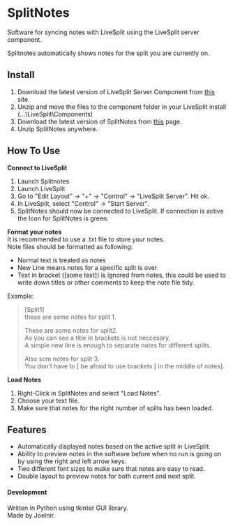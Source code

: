 # SplitNotes
Software for syncing notes with LiveSplit using the LiveSplit server component.  
  
Splitnotes automatically shows notes for the split you are currently on.  

## Install
1. Download the latest version of LiveSplit Server Component from [this](https://github.com/LiveSplit/LiveSplit.Server/releases) site.
2. Unzip and move the files to the component folder in your LiveSplit install (...\LiveSplit\Components)
3. Download the latest version of SplitNotes from [this](https://github.com/joelnir/SplitNotes/releases) page.
4. Unzip SplitNotes anywhere.

## How To Use  
**Connect to LiveSplit**  
1. Launch Splitnotes
2. Launch LiveSplit
3. Go to "Edit Layout" -> "+" -> "Control" -> "LiveSplit Server". Hit ok.
4. In LiveSplit, select "Control" -> "Start Server".
5. SplitNotes should now be connected to LiveSplit. If connection is active the Icon for SplitNotes is green.

**Format your notes**  
It is recommended to use a .txt file to store your notes.  
Note files should be formatted as following:
  
* Normal text is treated as notes
* New Line means notes for a specific split is over.
* Text in bracket ([some text]) is ignored from notes, this could be used to write down titles or other comments to keep the note file tidy.
  
Example:  
  
>[Split1]  
>these are some notes for split 1.  
>  
>These are some notes for split2.  
>As you can see a title in brackets is not neccesary.  
>A simple new line is enough to separate notes for different splits.  
>  
>Also som notes for split 3.  
>You don't have to [ be afraid to use brackets [ in the middle  of notes].  
  
**Load Notes**  
1. Right-Click in SplitNotes and select "Load Notes".
2. Choose your text file.
3. Make sure that notes for the right number of splits has been loaded.

## Features  
  
* Automatically displayed notes based on the active split in LiveSplit.
* Ability to preview notes in the software before when no run is going on by using the right and left arrow keys.
* Two different font sizes to make sure that notes are easy to read.
* Double layout to preview notes for both current and next split.

#### Development
Written in Python using tkinter GUI library.  
Made by Joelnir.
